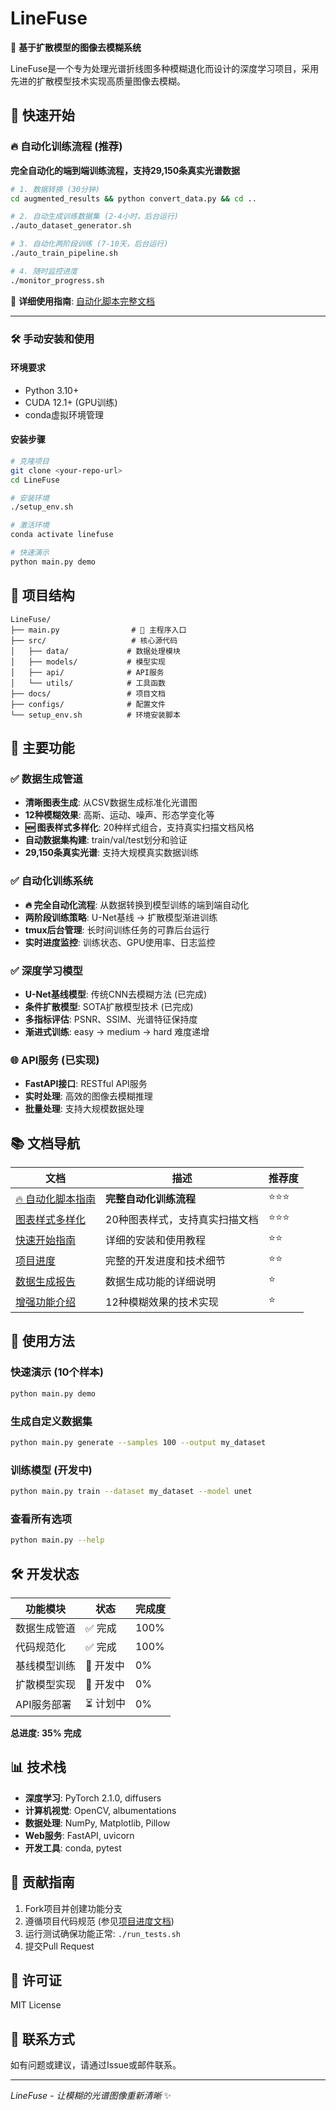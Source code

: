 # LineFuse

🌟 **基于扩散模型的图像去模糊系统**

LineFuse是一个专为处理光谱折线图多种模糊退化而设计的深度学习项目，采用先进的扩散模型技术实现高质量图像去模糊。

## 🚀 快速开始

### 🔥 自动化训练流程 (推荐)
**完全自动化的端到端训练流程，支持29,150条真实光谱数据**

```bash
# 1. 数据转换 (30分钟)
cd augmented_results && python convert_data.py && cd ..

# 2. 自动生成训练数据集 (2-4小时，后台运行)
./auto_dataset_generator.sh

# 3. 自动化两阶段训练 (7-10天，后台运行)
./auto_train_pipeline.sh

# 4. 随时监控进度
./monitor_progress.sh
```

📖 **详细使用指南**: [自动化脚本完整文档](docs/AUTOMATION_GUIDE.md)

---

### 🛠️ 手动安装和使用

#### 环境要求
- Python 3.10+
- CUDA 12.1+ (GPU训练)
- conda虚拟环境管理

#### 安装步骤
```bash
# 克隆项目
git clone <your-repo-url>
cd LineFuse

# 安装环境
./setup_env.sh

# 激活环境
conda activate linefuse

# 快速演示
python main.py demo
```

## 📁 项目结构

```
LineFuse/
├── main.py                # 🚀 主程序入口
├── src/                   # 核心源代码
│   ├── data/             # 数据处理模块
│   ├── models/           # 模型实现
│   ├── api/              # API服务
│   └── utils/            # 工具函数
├── docs/                 # 项目文档
├── configs/              # 配置文件
└── setup_env.sh          # 环境安装脚本
```

## 🎯 主要功能

### ✅ 数据生成管道
- **清晰图表生成**: 从CSV数据生成标准化光谱图
- **12种模糊效果**: 高斯、运动、噪声、形态学变化等
- **🆕 图表样式多样化**: 20种样式组合，支持真实扫描文档风格
- **自动数据集构建**: train/val/test划分和验证
- **29,150条真实光谱**: 支持大规模真实数据训练

### ✅ 自动化训练系统
- **🔥 完全自动化流程**: 从数据转换到模型训练的端到端自动化
- **两阶段训练策略**: U-Net基线 → 扩散模型渐进训练
- **tmux后台管理**: 长时间训练任务的可靠后台运行
- **实时进度监控**: 训练状态、GPU使用率、日志监控

### ✅ 深度学习模型
- **U-Net基线模型**: 传统CNN去模糊方法 (已完成)
- **条件扩散模型**: SOTA扩散模型技术 (已完成)
- **多指标评估**: PSNR、SSIM、光谱特征保持度
- **渐进式训练**: easy → medium → hard 难度递增

### 🌐 API服务 (已实现)
- **FastAPI接口**: RESTful API服务
- **实时处理**: 高效的图像去模糊推理
- **批量处理**: 支持大规模数据处理

## 📚 文档导航

| 文档 | 描述 | 推荐度 |
|------|------|--------|
| [🔥 自动化脚本指南](docs/AUTOMATION_GUIDE.md) | **完整自动化训练流程** | ⭐⭐⭐ |
| [图表样式多样化](docs/CHART_STYLE_DIVERSITY.md) | 20种图表样式，支持真实扫描文档 | ⭐⭐⭐ |
| [快速开始指南](docs/QUICK_START.md) | 详细的安装和使用教程 | ⭐⭐ |
| [项目进度](docs/project-progress.md) | 完整的开发进度和技术细节 | ⭐⭐ |
| [数据生成报告](docs/DATA_GENERATION_SUMMARY.md) | 数据生成功能的详细说明 | ⭐ |
| [增强功能介绍](docs/ENHANCED_BLUR_FEATURES.md) | 12种模糊效果的技术实现 | ⭐ |

## 🧪 使用方法

### 快速演示 (10个样本)
```bash
python main.py demo
```

### 生成自定义数据集
```bash
python main.py generate --samples 100 --output my_dataset
```

### 训练模型 (开发中)
```bash
python main.py train --dataset my_dataset --model unet
```

### 查看所有选项
```bash
python main.py --help
```

## 🛠️ 开发状态

| 功能模块 | 状态 | 完成度 |
|---------|------|--------|
| 数据生成管道 | ✅ 完成 | 100% |
| 代码规范化 | ✅ 完成 | 100% |
| 基线模型训练 | 🔄 开发中 | 0% |
| 扩散模型实现 | 🔄 开发中 | 0% |
| API服务部署 | ⏳ 计划中 | 0% |

**总进度: 35% 完成**

## 📊 技术栈

- **深度学习**: PyTorch 2.1.0, diffusers
- **计算机视觉**: OpenCV, albumentations
- **数据处理**: NumPy, Matplotlib, Pillow
- **Web服务**: FastAPI, uvicorn
- **开发工具**: conda, pytest

## 🤝 贡献指南

1. Fork项目并创建功能分支
2. 遵循项目代码规范 (参见[项目进度文档](docs/project-progress.md))
3. 运行测试确保功能正常: `./run_tests.sh`
4. 提交Pull Request

## 📝 许可证

MIT License

## 📧 联系方式

如有问题或建议，请通过Issue或邮件联系。

---
*LineFuse - 让模糊的光谱图像重新清晰* ✨